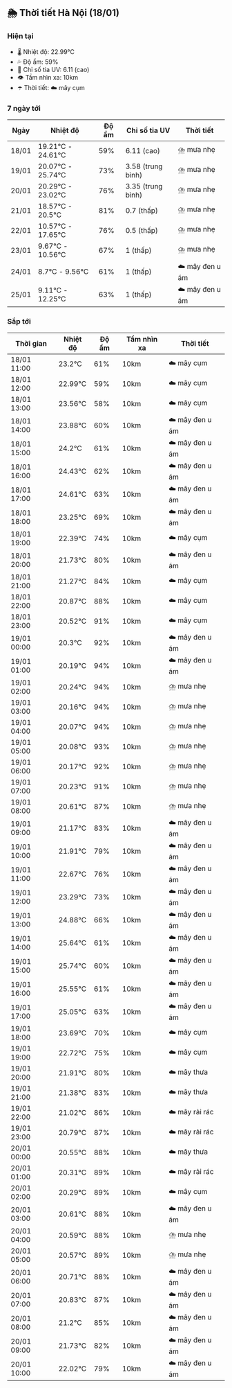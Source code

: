 ## 🌦️ Thời tiết Hà Nội (18/01)

### Hiện tại

- 🌡️ Nhiệt độ: 22.99℃
- 💦 Độ ẩm: 59%
- 🌟 Chỉ số tia UV: 6.11 (cao)
- 👁️ Tầm nhìn xa: 10km
- ☂️ Thời tiết: ☁️ mây cụm

### 7 ngày tới

| Ngày | Nhiệt độ | Độ ẩm | Chỉ số tia UV | Thời tiết |
| --- | --- | --- | --- | --- |
| 18/01 | 19.21℃ - 24.61℃ | 59% | 6.11 (cao) | ⛈️ mưa nhẹ |
| 19/01 | 20.07℃ - 25.74℃ | 73% | 3.58 (trung bình) | ⛈️ mưa nhẹ |
| 20/01 | 20.29℃ - 23.02℃ | 76% | 3.35 (trung bình) | ⛈️ mưa nhẹ |
| 21/01 | 18.57℃ - 20.5℃ | 81% | 0.7 (thấp) | ⛈️ mưa nhẹ |
| 22/01 | 10.57℃ - 17.65℃ | 76% | 0.5 (thấp) | ⛈️ mưa nhẹ |
| 23/01 | 9.67℃ - 10.56℃ | 67% | 1 (thấp) | ⛈️ mưa nhẹ |
| 24/01 | 8.7℃ - 9.56℃ | 61% | 1 (thấp) | ☁️ mây đen u ám |
| 25/01 | 9.11℃ - 12.25℃ | 63% | 1 (thấp) | ☁️ mây đen u ám |

### Sắp tới

| Thời gian | Nhiệt độ | Độ ẩm | Tầm nhìn xa | Thời tiết |
| --- | --- | --- | --- | --- |
| 18/01 11:00 | 23.2℃ | 61% | 10km | ☁️ mây cụm |
| 18/01 12:00 | 22.99℃ | 59% | 10km | ☁️ mây cụm |
| 18/01 13:00 | 23.56℃ | 58% | 10km | ☁️ mây cụm |
| 18/01 14:00 | 23.88℃ | 60% | 10km | ☁️ mây đen u ám |
| 18/01 15:00 | 24.2℃ | 61% | 10km | ☁️ mây đen u ám |
| 18/01 16:00 | 24.43℃ | 62% | 10km | ☁️ mây đen u ám |
| 18/01 17:00 | 24.61℃ | 63% | 10km | ☁️ mây đen u ám |
| 18/01 18:00 | 23.25℃ | 69% | 10km | ☁️ mây đen u ám |
| 18/01 19:00 | 22.39℃ | 74% | 10km | ☁️ mây cụm |
| 18/01 20:00 | 21.73℃ | 80% | 10km | ☁️ mây đen u ám |
| 18/01 21:00 | 21.27℃ | 84% | 10km | ☁️ mây cụm |
| 18/01 22:00 | 20.87℃ | 88% | 10km | ☁️ mây cụm |
| 18/01 23:00 | 20.52℃ | 91% | 10km | ☁️ mây cụm |
| 19/01 00:00 | 20.3℃ | 92% | 10km | ☁️ mây đen u ám |
| 19/01 01:00 | 20.19℃ | 94% | 10km | ☁️ mây đen u ám |
| 19/01 02:00 | 20.24℃ | 94% | 10km | ⛈️ mưa nhẹ |
| 19/01 03:00 | 20.16℃ | 94% | 10km | ⛈️ mưa nhẹ |
| 19/01 04:00 | 20.07℃ | 94% | 10km | ⛈️ mưa nhẹ |
| 19/01 05:00 | 20.08℃ | 93% | 10km | ⛈️ mưa nhẹ |
| 19/01 06:00 | 20.17℃ | 92% | 10km | ⛈️ mưa nhẹ |
| 19/01 07:00 | 20.23℃ | 91% | 10km | ⛈️ mưa nhẹ |
| 19/01 08:00 | 20.61℃ | 87% | 10km | ⛈️ mưa nhẹ |
| 19/01 09:00 | 21.17℃ | 83% | 10km | ☁️ mây đen u ám |
| 19/01 10:00 | 21.91℃ | 79% | 10km | ☁️ mây đen u ám |
| 19/01 11:00 | 22.67℃ | 76% | 10km | ☁️ mây đen u ám |
| 19/01 12:00 | 23.29℃ | 73% | 10km | ☁️ mây đen u ám |
| 19/01 13:00 | 24.88℃ | 66% | 10km | ☁️ mây đen u ám |
| 19/01 14:00 | 25.64℃ | 61% | 10km | ☁️ mây đen u ám |
| 19/01 15:00 | 25.74℃ | 60% | 10km | ☁️ mây đen u ám |
| 19/01 16:00 | 25.55℃ | 61% | 10km | ☁️ mây đen u ám |
| 19/01 17:00 | 25.05℃ | 63% | 10km | ☁️ mây đen u ám |
| 19/01 18:00 | 23.69℃ | 70% | 10km | ☁️ mây cụm |
| 19/01 19:00 | 22.72℃ | 75% | 10km | ☁️ mây cụm |
| 19/01 20:00 | 21.91℃ | 80% | 10km | ☁️ mây thưa |
| 19/01 21:00 | 21.38℃ | 83% | 10km | ☁️ mây thưa |
| 19/01 22:00 | 21.02℃ | 86% | 10km | ☁️ mây rải rác |
| 19/01 23:00 | 20.79℃ | 87% | 10km | ☁️ mây rải rác |
| 20/01 00:00 | 20.55℃ | 88% | 10km | ☁️ mây thưa |
| 20/01 01:00 | 20.31℃ | 89% | 10km | ☁️ mây rải rác |
| 20/01 02:00 | 20.29℃ | 89% | 10km | ☁️ mây cụm |
| 20/01 03:00 | 20.61℃ | 88% | 10km | ☁️ mây đen u ám |
| 20/01 04:00 | 20.59℃ | 88% | 10km | ⛈️ mưa nhẹ |
| 20/01 05:00 | 20.57℃ | 89% | 10km | ⛈️ mưa nhẹ |
| 20/01 06:00 | 20.71℃ | 88% | 10km | ☁️ mây đen u ám |
| 20/01 07:00 | 20.83℃ | 87% | 10km | ☁️ mây đen u ám |
| 20/01 08:00 | 21.2℃ | 85% | 10km | ☁️ mây đen u ám |
| 20/01 09:00 | 21.73℃ | 82% | 10km | ☁️ mây đen u ám |
| 20/01 10:00 | 22.02℃ | 79% | 10km | ☁️ mây đen u ám |
